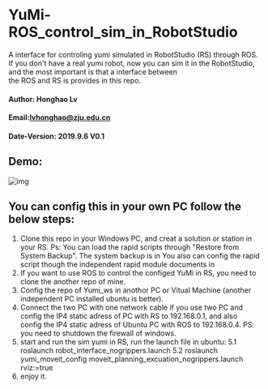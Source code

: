 # YuMi-ROS_control_sim_in_RobotStudio
A interface for controling yumi simulated in RobotStudio (RS) through ROS.
If you don't have a real yumi robot, now you can sim it in the RobotStudio, and the most important is that a interface between  
the ROS and RS is provides in this repo.

#### Author: Honghao Lv
#### Email:lvhonghao@zju.edu.cn
#### Date-Version: 2019.9.6 V0.1

## Demo:

![img](https://honghaolyu.github.io/assets/images/posts/4-1.gif)

## You can config this in your own PC follow the below steps:
1. Clone this repo in your Windows PC, and creat a solution or station in your RS.
Ps: You can load the rapid scripts through "Restore from System Backup". The system backup is in
You also can config the rapid script though the independent rapid module documents in
2. If you want to use ROS to control the configed YuMi in RS, you need to clone the another repo of mine.
3. Config the repo of Yumi_ws in anothor PC or Vitual Machine (another independent PC installed ubuntu is better).
4. Connect the two PC with one network cable if you use two PC and config the IP4 static adress of PC with RS to 192.168.0.1, and also  
config the IP4 static adress of Ubuntu PC with ROS to 192.168.0.4.
PS: you need to shutdown the firewall of windows.
5. start and run the sim yumi in RS, run the launch file in ubuntu: 
5.1 roslaunch robot_interface_nogrippers.launch
5.2 roslaunch yumi_moveit_config moveit_planning_excuation_nogrippers.launch rviz:=true
6. enjoy it.
